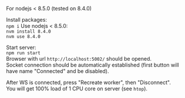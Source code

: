 For nodejs < 8.5.0 (tested on 8.4.0)

Install packages:  
 `npm i`
Use nodejs < 8.5.0:  
 `nvm install 8.4.0`  
 `nvm use 8.4.0`

Start server:  
 `npm run start`  
Browser with url `http://localhost:5002/` should be opened.  
Socket connection should be automatically established (first button will have name "Connected" and be disabled).  

After WS is connected, press "Recreate worker", then "Disconnect".  
You will get 100% load of 1 CPU core on server (see `htop`).
